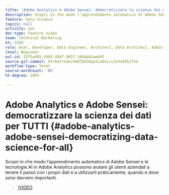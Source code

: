 ```yaml
---
title: 'Adobe Analytics e Adobe Sensei: democratizzare la scienza dei dati per TUTTI'
description: Scopri in che modo l’apprendimento automatico di Adobe Sensei e le tecnologie AI in Adobe Analytics possono aiutare gli utenti aziendali a tenere il passo con i propri dati e a utilizzarli praticamente, quando e dove sono davvero importanti.
feature: Data Science
topics: null
activity: use
doc-type: feature video
team: Technical Marketing
kt: 2339
role: User, Developer, Data Engineer, Architect, Data Architect, Admin, Leader
level: Beginner
exl-id: 32f5ad95-1995-494f-9857-165bb81ae04f
source-git-commit: 8fc641743bc9e07b838a22ca64ccc15344d52764
workflow-type: tm+mt
source-wordcount: '85'
ht-degree: 100%

---
```


# Adobe Analytics e Adobe Sensei: democratizzare la scienza dei dati per TUTTI {#adobe-analytics-adobe-sensei-democratizing-data-science-for-all}

Scopri in che modo l’apprendimento automatico di Adobe Sensei e le tecnologie AI in Adobe Analytics possono aiutare gli utenti aziendali a tenere il passo con i propri dati e a utilizzarli praticamente, quando e dove sono davvero importanti.

>[!VIDEO](https://video.tv.adobe.com/v/327238/?quality=12&learn=on&captions=ita)
